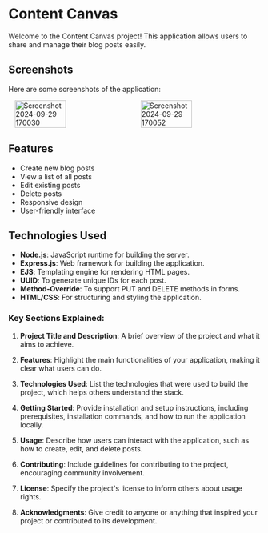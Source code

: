 # Content Canvas

Welcome to the Content Canvas project! This application allows users to share and manage their blog posts easily.

## Screenshots

Here are some screenshots of the application:

<div style="display: flex; justify-content: space-around;">

  <img src="https://github.com/user-attachments/assets/360f20c5-6fb1-4078-b0cf-1b8483196dde" alt="Screenshot 2024-09-29 170030" style="width: 45%; height: auto;"/>
  
  <img src="https://github.com/user-attachments/assets/bc4f67e6-ed91-4e53-b9bb-492ef76ebb70" alt="Screenshot 2024-09-29 170052" style="width: 45%; height: auto;"/>

</div>


## Features

- Create new blog posts
- View a list of all posts
- Edit existing posts
- Delete posts
- Responsive design
- User-friendly interface

## Technologies Used

- **Node.js**: JavaScript runtime for building the server.
- **Express.js**: Web framework for building the application.
- **EJS**: Templating engine for rendering HTML pages.
- **UUID**: To generate unique IDs for each post.
- **Method-Override**: To support PUT and DELETE methods in forms.
- **HTML/CSS**: For structuring and styling the application.


### Key Sections Explained:

1. **Project Title and Description**: A brief overview of the project and what it aims to achieve.

2. **Features**: Highlight the main functionalities of your application, making it clear what users can do.

3. **Technologies Used**: List the technologies that were used to build the project, which helps others understand the stack.

4. **Getting Started**: Provide installation and setup instructions, including prerequisites, installation commands, and how to run the application locally.

5. **Usage**: Describe how users can interact with the application, such as how to create, edit, and delete posts.

6. **Contributing**: Include guidelines for contributing to the project, encouraging community involvement.

7. **License**: Specify the project's license to inform others about usage rights.

8. **Acknowledgments**: Give credit to anyone or anything that inspired your project or contributed to its development.


